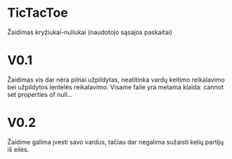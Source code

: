 # TicTacToe
Žaidimas kryžiukai-nuliukai (naudotojo sąsajos paskaitai)

# V0.1

Žaidimas vis dar nėra pilnai užpildytas, neatitinka vardų keitimo reikalavimo bei užpildytos lentelės reikalavimo.
Visame faile yra metama klaida: cannot set properties of null...

# V0.2
 
Žaidime galima įvesti savo vardus, tačiau dar negalima sužaisti kelių partijų iš eilės.